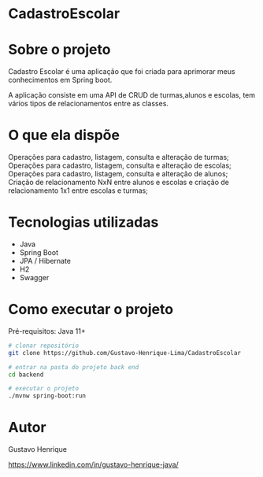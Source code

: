# CadastroEscolar

# Sobre o projeto

Cadastro Escolar é uma aplicação que foi criada para aprimorar meus conhecimentos em Spring boot.

A aplicação consiste em uma API de CRUD de turmas,alunos e escolas, tem vários tipos de relacionamentos entre as classes.

# O que ela dispõe
Operações para cadastro, listagem, consulta e alteração de turmas;<br>
Operações para cadastro, listagem, consulta e alteração de escolas;<br>
Operações para cadastro, listagem, consulta e alteração de alunos;<br>
Criação de relacionamento NxN entre alunos e escolas e criação de relacionamento 1x1 entre escolas e turmas;<br>


# Tecnologias utilizadas
- Java
- Spring Boot
- JPA / Hibernate
- H2
- Swagger
# Como executar o projeto
Pré-requisitos: Java 11+

```bash
# clonar repositório
git clone https://github.com/Gustavo-Henrique-Lima/CadastroEscolar

# entrar na pasta do projeto back end
cd backend

# executar o projeto
./mvnw spring-boot:run
```

# Autor

Gustavo Henrique

https://www.linkedin.com/in/gustavo-henrique-java/
